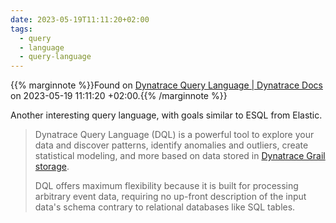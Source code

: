 ```yaml
---
date: 2023-05-19T11:11:20+02:00
tags:
  - query
  - language
  - query-language
---
```

{{% marginnote %}}Found on [Dynatrace Query Language | Dynatrace Docs](https://www.dynatrace.com/support/help/platform/grail/dynatrace-query-language) on 2023-05-19 11:11:20 +02:00.{{% /marginnote %}}

Another interesting query language, with goals similar to ESQL from Elastic.

> Dynatrace Query Language (DQL) is a powerful tool to explore your data and discover patterns, identify anomalies and outliers, create statistical modeling, and more based on data stored in [Dynatrace Grail storage](https://www.dynatrace.com/support/help/platform/grail/dynatrace-grail).
> 
> DQL offers maximum flexibility because it is built for processing arbitrary event data, requiring no up-front description of the input data's schema contrary to relational databases like SQL tables.